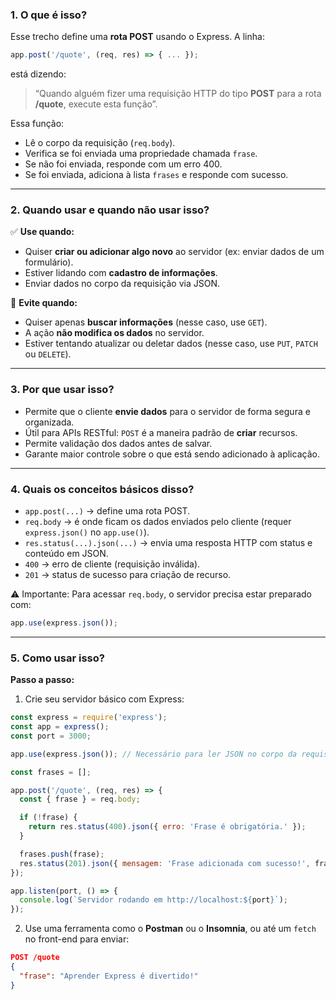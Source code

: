 ### 1. **O que é isso?**

Esse trecho define uma **rota POST** usando o Express. A linha:

```js
app.post('/quote', (req, res) => { ... });
```

está dizendo:  
> “Quando alguém fizer uma requisição HTTP do tipo **POST** para a rota **/quote**, execute esta função”.

Essa função:
- Lê o corpo da requisição (`req.body`).
- Verifica se foi enviada uma propriedade chamada `frase`.
- Se não foi enviada, responde com um erro 400.
- Se foi enviada, adiciona à lista `frases` e responde com sucesso.

---

### 2. **Quando usar e quando não usar isso?**

✅ **Use quando:**
- Quiser **criar ou adicionar algo novo** ao servidor (ex: enviar dados de um formulário).
- Estiver lidando com **cadastro de informações**.
- Enviar dados no corpo da requisição via JSON.

🚫 **Evite quando:**
- Quiser apenas **buscar informações** (nesse caso, use `GET`).
- A ação **não modifica os dados** no servidor.
- Estiver tentando atualizar ou deletar dados (nesse caso, use `PUT`, `PATCH` ou `DELETE`).

---

### 3. **Por que usar isso?**

- Permite que o cliente **envie dados** para o servidor de forma segura e organizada.
- Útil para APIs RESTful: `POST` é a maneira padrão de **criar** recursos.
- Permite validação dos dados antes de salvar.
- Garante maior controle sobre o que está sendo adicionado à aplicação.

---

### 4. **Quais os conceitos básicos disso?**

- `app.post(...)` → define uma rota POST.
- `req.body` → é onde ficam os dados enviados pelo cliente (requer `express.json()` no `app.use()`).
- `res.status(...).json(...)` → envia uma resposta HTTP com status e conteúdo em JSON.
- `400` → erro de cliente (requisição inválida).
- `201` → status de sucesso para criação de recurso.

⚠️ Importante: Para acessar `req.body`, o servidor precisa estar preparado com:

```js
app.use(express.json());
```

---

### 5. **Como usar isso?**

**Passo a passo:**

1. Crie seu servidor básico com Express:

```js
const express = require('express');
const app = express();
const port = 3000;

app.use(express.json()); // Necessário para ler JSON no corpo da requisição

const frases = [];

app.post('/quote', (req, res) => {
  const { frase } = req.body;

  if (!frase) {
    return res.status(400).json({ erro: 'Frase é obrigatória.' });
  }

  frases.push(frase);
  res.status(201).json({ mensagem: 'Frase adicionada com sucesso!', frase });
});

app.listen(port, () => {
  console.log(`Servidor rodando em http://localhost:${port}`);
});
```

2. Use uma ferramenta como o **Postman** ou o **Insomnia**, ou até um `fetch` no front-end para enviar:

```json
POST /quote
{
  "frase": "Aprender Express é divertido!"
}
```